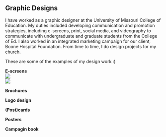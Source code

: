 ## Graphic Designs 

I have worked as a graphic designer at the University of Missouri College of Education. My duties included developing communication and promotion strategies, including e-screens, print, social media, and videography to communicate with undergraduate and graduate students from the College of Ed. I also worked in an integrated marketing campaign for our client, Boone Hospital Foundation. From time to time, I do design projects for my church.  

These are some of the examples of my design work :)

**E-screens** <br>
<img src="namyeon.github.io/A Rwandan Study-01.jpg"> <br>
<img src="namyeon.github.io/Drive-01.jpg">

**Brochures**

**Logo design**

**(Post)cards**  

**Posters**

**Campagin book** 
